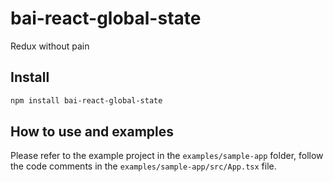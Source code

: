 bai-react-global-state
=====================

Redux without pain

## Install

```sh
npm install bai-react-global-state
```

## How to use and examples
Please refer to the example project in the `examples/sample-app` folder,
follow the code comments in the `examples/sample-app/src/App.tsx` file.
